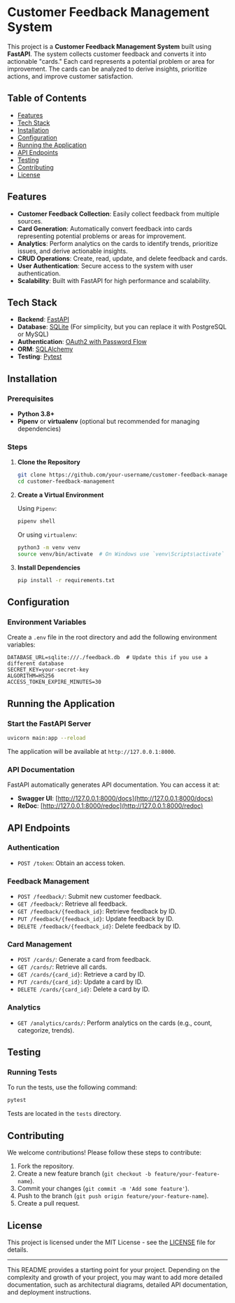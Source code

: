 # Customer Feedback Management System

This project is a **Customer Feedback Management System** built using **FastAPI**. The system collects customer feedback and converts it into actionable "cards." Each card represents a potential problem or area for improvement. The cards can be analyzed to derive insights, prioritize actions, and improve customer satisfaction.

## Table of Contents

- [Features](#features)
- [Tech Stack](#tech-stack)
- [Installation](#installation)
- [Configuration](#configuration)
- [Running the Application](#running-the-application)
- [API Endpoints](#api-endpoints)
- [Testing](#testing)
- [Contributing](#contributing)
- [License](#license)

## Features

- **Customer Feedback Collection**: Easily collect feedback from multiple sources.
- **Card Generation**: Automatically convert feedback into cards representing potential problems or areas for improvement.
- **Analytics**: Perform analytics on the cards to identify trends, prioritize issues, and derive actionable insights.
- **CRUD Operations**: Create, read, update, and delete feedback and cards.
- **User Authentication**: Secure access to the system with user authentication.
- **Scalability**: Built with FastAPI for high performance and scalability.

## Tech Stack

- **Backend**: [FastAPI](https://fastapi.tiangolo.com/)
- **Database**: [SQLite](https://www.sqlite.org/index.html) (For simplicity, but you can replace it with PostgreSQL or MySQL)
- **Authentication**: [OAuth2 with Password Flow](https://fastapi.tiangolo.com/tutorial/security/oauth2-jwt/)
- **ORM**: [SQLAlchemy](https://www.sqlalchemy.org/)
- **Testing**: [Pytest](https://docs.pytest.org/en/stable/)

## Installation

### Prerequisites

- **Python 3.8+**
- **Pipenv** or **virtualenv** (optional but recommended for managing dependencies)

### Steps

1. **Clone the Repository**

   ```bash
   git clone https://github.com/your-username/customer-feedback-management.git
   cd customer-feedback-management
   ```

2. **Create a Virtual Environment**

   Using `Pipenv`:

   ```bash
   pipenv shell
   ```

   Or using `virtualenv`:

   ```bash
   python3 -m venv venv
   source venv/bin/activate  # On Windows use `venv\Scripts\activate`
   ```

3. **Install Dependencies**

   ```bash
   pip install -r requirements.txt
   ```

## Configuration

### Environment Variables

Create a `.env` file in the root directory and add the following environment variables:

```env
DATABASE_URL=sqlite:///./feedback.db  # Update this if you use a different database
SECRET_KEY=your-secret-key
ALGORITHM=HS256
ACCESS_TOKEN_EXPIRE_MINUTES=30
```

## Running the Application

### Start the FastAPI Server

```bash
uvicorn main:app --reload
```

The application will be available at `http://127.0.0.1:8000`.

### API Documentation

FastAPI automatically generates API documentation. You can access it at:

- **Swagger UI**: [http://127.0.0.1:8000/docs](http://127.0.0.1:8000/docs)
- **ReDoc**: [http://127.0.0.1:8000/redoc](http://127.0.0.1:8000/redoc)

## API Endpoints

### Authentication

- `POST /token`: Obtain an access token.

### Feedback Management

- `POST /feedback/`: Submit new customer feedback.
- `GET /feedback/`: Retrieve all feedback.
- `GET /feedback/{feedback_id}`: Retrieve feedback by ID.
- `PUT /feedback/{feedback_id}`: Update feedback by ID.
- `DELETE /feedback/{feedback_id}`: Delete feedback by ID.

### Card Management

- `POST /cards/`: Generate a card from feedback.
- `GET /cards/`: Retrieve all cards.
- `GET /cards/{card_id}`: Retrieve a card by ID.
- `PUT /cards/{card_id}`: Update a card by ID.
- `DELETE /cards/{card_id}`: Delete a card by ID.

### Analytics

- `GET /analytics/cards/`: Perform analytics on the cards (e.g., count, categorize, trends).

## Testing

### Running Tests

To run the tests, use the following command:

```bash
pytest
```

Tests are located in the `tests` directory.

## Contributing

We welcome contributions! Please follow these steps to contribute:

1. Fork the repository.
2. Create a new feature branch (`git checkout -b feature/your-feature-name`).
3. Commit your changes (`git commit -m 'Add some feature'`).
4. Push to the branch (`git push origin feature/your-feature-name`).
5. Create a pull request.

## License

This project is licensed under the MIT License - see the [LICENSE](LICENSE) file for details.

---

This README provides a starting point for your project. Depending on the complexity and growth of your project, you may want to add more detailed documentation, such as architectural diagrams, detailed API documentation, and deployment instructions.